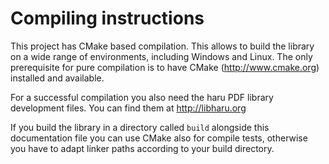 Compiling instructions
======================

This project has CMake based compilation. This allows to build the library on a
wide range of environments, including Windows and Linux. The only prerequisite
for pure compilation is to have CMake (http://www.cmake.org) installed and
available.

For a successful compilation you also need the haru PDF library development
files. You can find them at http://libharu.org

If you build the library in a directory called `build` alongside this
documentation file you can use CMake also for compile tests, otherwise you have
to adapt linker paths according to your build directory.